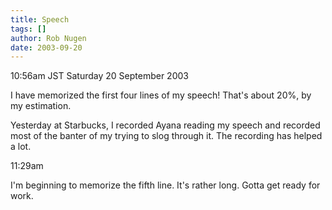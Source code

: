 ```yaml
---
title: Speech
tags: []
author: Rob Nugen
date: 2003-09-20
---
```


<p class=date>10:56am JST Saturday 20 September 2003</p>

<p>I have memorized the first four lines of my speech!  That's about
20%, by my estimation.</p>

<p>Yesterday at Starbucks, I recorded Ayana reading my speech and
recorded most of the banter of my trying to slog through it.  The
recording has helped a lot.</p>

<p class=date>11:29am</p>

<p>I'm beginning to memorize the fifth line. It's rather long.   Gotta
get ready for work.</p>

